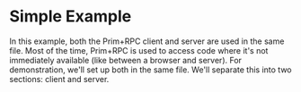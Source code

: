 # Simple Example

In this example, both the Prim+RPC client and server are used in the same file.
Most of the time, Prim+RPC is used to access code where it's not immediately
available (like between a browser and server). For demonstration, we'll set up
both in the same file. We'll separate this into two sections: client and server.
